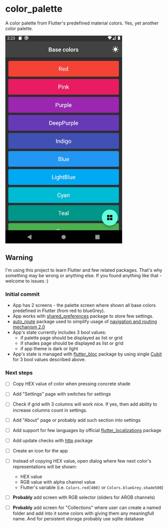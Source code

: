# color_palette

A color palette from Flutter's predefined material colors. Yes, yet another color palette.

![project demo gif](demo.gif)

## Warning

I'm using this project to learn Flutter and few related packages. That's why something may be wrong or anything else. If you found anything like that - welcome to issues :)

### Initial commit

- App has 2 screens - the palette screen where shown all base colors predefined in Flutter (from red to blueGrey).
- App works with [shared_preferences](https://pub.dev/packages/shared_preferences) package to store few settings.
- [auto_route](https://pub.dev/packages/auto_route) package used to simplify usage of [navigation and routing mechanism 2.0](https://flutter.dev/docs/development/ui/navigation)
- App's state currently includes 3 bool values:
  - if palette page should be displayed as list or grid
  - if shades page should be displayed as list or grid
  - if app theme is dark or light
- App's state is managed with [flutter_bloc](https://pub.dev/packages/flutter_bloc) package by using single [Cubit](https://bloclibrary.dev/#/coreconcepts?id=cubit) for 3 bool values described above.

### Next steps

- [ ] Copy HEX value of color when pressing concrete shade
- [ ] Add "Settings" page with switches for settings
- [ ] Check if grid with 3 columns will work nice. If yes, then add ability to increase columns count in settings.
- [ ] Add "About" page or probably add such section into settings
- [ ] Add support for few languages by official [flutter_localizations](https://flutter.dev/docs/development/accessibility-and-localization/internationalization) package
- [ ] Add update checks with [http](https://pub.dev/packages/http) package
- [ ] Create an icon for the app
- [ ] Instead of copying HEX value, open dialog where few next color's representations will be shown:

  - HEX value
  - RGB value with alpha channel value
  - Flutter's variable (i.e. `Colors.red[400]` or `Colors.blueGrey.shade500`)

- [ ] **Probably** add screen with RGB selector (sliders for ARGB channels)
- [ ] **Probably** add screen for "Collections" where user can create a named folder and add into it some colors with giving them any meaningfull name. And for persistent storage probably use sqlite database
